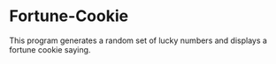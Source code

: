 # Fortune-Cookie
This program generates a random set of lucky numbers and displays a fortune cookie saying.
